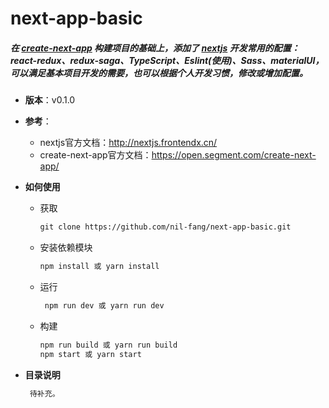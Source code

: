 # next-app-basic

##### 		在 [create-next-app](<https://open.segment.com/create-next-app/>) 构建项目的基础上，添加了 [nextjs](<http://nextjs.frontendx.cn/>) 开发常用的配置： react-redux、redux-saga、TypeScript、Eslint(使用)、Sass、materialUI， 可以满足基本项目开发的需要，也可以根据个人开发习惯，修改或增加配置。



+ **版本**：v0.1.0
+ **参考**：

  + nextjs官方文档：<http://nextjs.frontendx.cn/>
  + create-next-app官方文档：<https://open.segment.com/create-next-app/>

+ **如何使用**

  + 获取

    ```markdown
    git clone https://github.com/nil-fang/next-app-basic.git
    ```

  + 安装依赖模块

      ``` markdown
      npm install 或 yarn install
      ```

  + 运行

    ```markdown
     npm run dev 或 yarn run dev
    ```

  + 构建

     ```markdown
     npm run build 或 yarn run build
     npm start 或 yarn start
     ```


+ **目录说明**

   ```markdown
    待补充。
   ```
